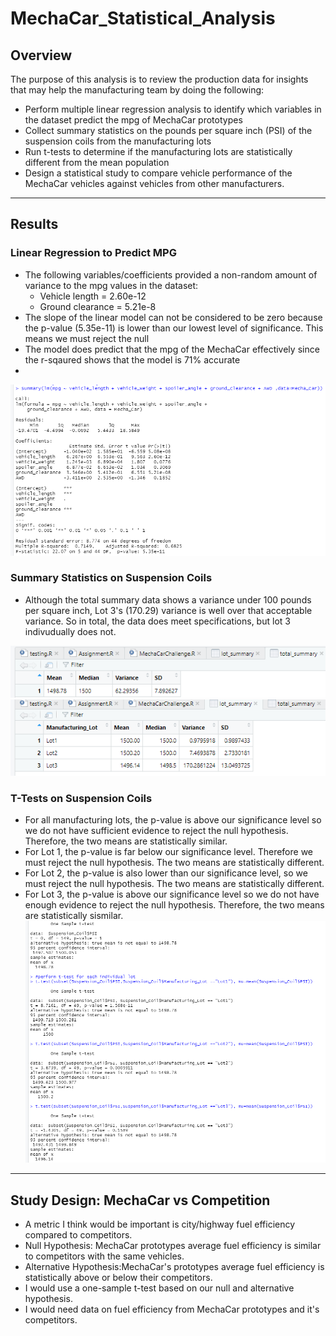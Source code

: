 # MechaCar_Statistical_Analysis
## Overview 
The purpose of this analysis is to review the production data for insights that may help the manufacturing team by doing the following:
- Perform multiple linear regression analysis to identify which variables in the dataset predict the mpg of MechaCar prototypes
- Collect summary statistics on the pounds per square inch (PSI) of the suspension coils from the manufacturing lots
- Run t-tests to determine if the manufacturing lots are statistically different from the mean population
- Design a statistical study to compare vehicle performance of the MechaCar vehicles against vehicles from other manufacturers. 

---
## Results
### Linear Regression to Predict MPG
- The following variables/coefficients provided a non-random amount of variance to the mpg values in the dataset:
  - Vehicle length = 2.60e-12
  - Ground clearance = 5.21e-8
- The slope of the linear model can not be considered to be zero because the p-value (5.35e-11) is lower than our lowest level of significance. This means we must reject the null  
- The model does predict that the mpg of the MechaCar effectively since the r-sqaured shows that the model is 71% accurate
-
![Deliverable 1](Deliverable_1.png)

### Summary Statistics on Suspension Coils
- Although the total summary data shows a variance under 100 pounds per square inch, Lot 3's (170.29) variance is well over that acceptable variance. So in total, the data does meet specifications, but lot 3 indivudually does not.

![Total_Summary](total_summary.png)
![Lot_Summary](lot_summary.png)

### T-Tests on Suspension Coils
- For all manufacturing lots, the p-value is above our significance level so we do not have sufficient evidence to reject the null hypothesis. Therefore, the two means are statistically similar.
- For Lot 1, the p-value is far below our significance level. Therefore we must reject the null hypothesis. The two means are statistically different.
- For Lot 2, the p-value is also lower than our significance level, so we must reject the null hypothesis. The two means are statistically different.
- For Lot 3, the p-value is above our significance level so we do not have enough evidence to reject the null hypothesis. Therefore, the two means are statistically sismilar.
![T_Tests](t_tests.png)

---
## Study Design: MechaCar vs Competition
- A metric I think would be important is city/highway fuel efficiency compared to competitors.
- Null Hypothesis: MechaCar prototypes average fuel efficiency is similar to competitors with the same vehicles.
- Alternative Hypothesis:MechaCar's prototypes average fuel efficiency is statistically above or below their competitors.
- I would use a one-sample t-test based on our null and alternative hypothesis.
- I would need data on fuel efficiency from MechaCar prototypes and it's competitors. 
